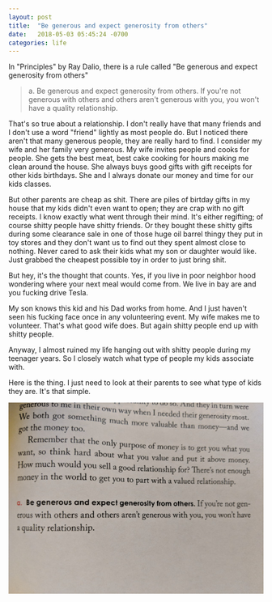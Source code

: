 ```yaml
---
layout: post
title:  "Be generous and expect generosity from others"
date:   2018-05-03 05:45:24 -0700
categories: life
---
```


In "Principles" by Ray Dalio, there is a rule called "Be generous and expect generosity from others"

> a. Be generous and expect generosity from others. If you're not generous with others and others aren't generous with you, you won't have a quality relationship.

That's so true about a relationship. I don't really have that many friends and I don't use a word "friend" lightly as most people do. But I noticed there aren't that many generous people, they are really hard to find. I consider my wife and her family very generous. My wife invites people and cooks for people. She gets the best meat, best cake cooking for hours making me clean around the house. She always buys good gifts with gift receipts for other kids birthdays. She and I always donate our money and time for our kids classes. 

But other parents are cheap as shit. There are piles of birtday gifts in my house that my kids didn't even want to open; they are crap with no gift receipts. I know exactly what went through their mind. It's either regifting; of course shitty people have shitty friends. Or they bought these shitty gifts during some clearance sale in one of those huge oil barrel thingy they put in toy stores and they don't want us to find out they spent almost close to nothing. Never cared to ask their kids what my son or daughter would like. Just grabbed the cheapest possible toy in order to just bring shit. 

But hey, it's the thought that counts. Yes, if you live in poor neighbor hood wondering where your next meal would come from. We live in bay are and you fucking drive Tesla. 

My son knows this kid and his Dad works from home. And I just haven't seen his fucking face once in any volunteering event. My wife makes me to volunteer. That's what good wife does. But again shitty people end up with shitty people. 

Anyway, I almost ruined my life hanging out with shitty people during my teenager years. So I closely watch what type of people my kids associate with. 

Here is the thing. I just need to look at their parents to see what type of kids they are. It's that simple. 

![Alt text](/images/generosity.jpg)

